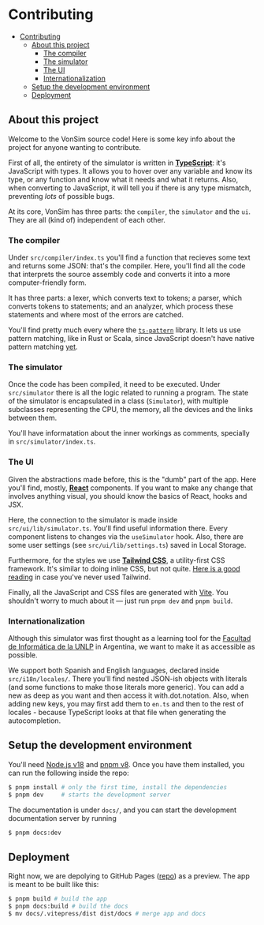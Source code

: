 # Contributing

- [Contributing](#contributing)
  - [About this project](#about-this-project)
    - [The compiler](#the-compiler)
    - [The simulator](#the-simulator)
    - [The UI](#the-ui)
    - [Internationalization](#internationalization)
  - [Setup the development environment](#setup-the-development-environment)
  - [Deployment](#deployment)

## About this project

Welcome to the VonSim source code! Here is some key info about the project for anyone wanting to contribute.

First of all, the entirety of the simulator is written in [**TypeScript**](https://www.typescriptlang.org/): it's JavaScript with types. It allows you to hover over any variable and know its type, or any function and know what it needs and what it returns. Also, when converting to JavaScript, it will tell you if there is any type mismatch, preventing _lots_ of possible bugs.

At its core, VonSim has three parts: the `compiler`, the `simulator` and the `ui`. They are all (kind of) independent of each other.

### The compiler

Under `src/compiler/index.ts` you'll find a function that recieves some text and returns some JSON: that's the compiler. Here, you'll find all the code that interprets the source assembly code and converts it into a more computer-friendly form.

It has three parts: a lexer, which converts text to tokens; a parser, which converts tokens to statements; and an analyzer, which process these statements and where most of the errors are catched.

You'll find pretty much every where the [`ts-pattern`](https://github.com/gvergnaud/ts-pattern) library. It lets us use pattern matching, like in Rust or Scala, since JavaScript doesn't have native pattern matching [yet](https://github.com/tc39/proposal-pattern-matching).

### The simulator

Once the code has been compiled, it need to be executed. Under `src/simulator` there is all the logic related to running a program. The state of the simulator is encapsulated in a class (`Simulator`), with multiple subclasses representing the CPU, the memory, all the devices and the links between them.

You'll have informatation about the inner workings as comments, specially in `src/simulator/index.ts`.

### The UI

Given the abstractions made before, this is the "dumb" part of the app. Here you'll find, mostly, [**React**](https://reactjs.org/) components. If you want to make any change that involves anything visual, you should know the basics of React, hooks and JSX.

Here, the connection to the simulator is made inside `src/ui/lib/simulator.ts`. You'll find useful information there. Every component listens to changes via the `useSimulator` hook. Also, there are some user settings (see `src/ui/lib/settings.ts`) saved in Local Storage.

Furthermore, for the styles we use [**Tailwind CSS**](https://tailwindcss.com/), a utility-first CSS framework. It's similar to doing inline CSS, but not quite. [Here is a good reading](https://tailwindcss.com/docs/utility-first) in case you've never used Tailwind.

Finally, all the JavaScript and CSS files are generated with [Vite](https://vitejs.dev/). You shouldn't worry to much about it — just run `pnpm dev` and `pnpm build`.

### Internationalization

Although this simulator was first thought as a learning tool for the [Facultad de Informática de la UNLP](https://info.unlp.edu.ar) in Argentina, we want to make it as accessible as possible.

We support both Spanish and English languages, declared inside `src/i18n/locales/`. There you'll find nested JSON-ish objects with literals (and some functions to make those literals more generic). You can add a new as deep as you want and then access it with.dot.notation. Also, when adding new keys, you may first add them to `en.ts` and then to the rest of locales - because TypeScript looks at that file when generating the autocompletion.

## Setup the development environment

You'll need [Node.js v18](https://nodejs.org/) and [pnpm v8](https://pnpm.io). Once you have them installed, you can run the following inside the repo:

```bash
$ pnpm install # only the first time, install the dependencies
$ pnpm dev     # starts the development server
```

The documentation is under `docs/`, and you can start the development documentation server by running

```bash
$ pnpm docs:dev
```

## Deployment

Right now, we are depolying to GitHub Pages ([repo](https://github.com/vonsim/vonsim.github.io)) as a preview. The app is meant to be built like this:

```bash
$ pnpm build # build the app
$ pnpm docs:build # build the docs
$ mv docs/.vitepress/dist dist/docs # merge app and docs
```
